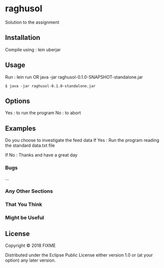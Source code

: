 # raghusol

Solution to the assignment

## Installation

Compile using : lein uberjar

## Usage


Run : lein run OR
      java -jar raghusol-0.1.0-SNAPSHOT-standalone.jar

    $ java -jar raghusol-0.1.0-standalone.jar 

## Options

Yes : to run the program
No : to abort

## Examples

Do you choose to investigate the feed data 
If Yes : Run the program reading the standard data.txt file

If No : Thanks and have a great day

### Bugs

...

### Any Other Sections
### That You Think
### Might be Useful

## License

Copyright © 2018 FIXME

Distributed under the Eclipse Public License either version 1.0 or (at
your option) any later version.
